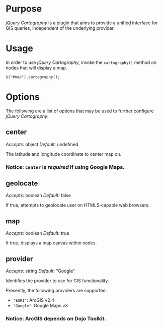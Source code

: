 # Purpose

*jQuery Cartography* is a plugin that aims to provide a unified interface for GIS queries, independent of the underlying provider.

# Usage

In order to use *jQuery Cartography*, invoke the `cartography()` method on nodes that will display a map.

    $("#map").cartography();

# Options

The following are a list of options that may be used to further configure *jQuery Cartography*:

## center

*Accepts:* object
*Default:* undefined

The latitude and longitude coordinate to center map on.

### Notice: `center` is *required* if using Google Maps.

## geolocate

*Accepts:* boolean
*Default:* false

If true, attempts to geolocate user on HTML5-capable web browsers.

## map

*Accepts:* boolean
*Default:* true

If true, displays a map canvas within nodes.

## provider

*Accepts:* string
*Default:* "Google"

Identifies the provider to use for GIS functionality.

Presently, the following providers are supported:
* `"ESRI"`: ArcGIS v2.4
* `"Google"`: Google Maps v3

### Notice: ArcGIS depends on Dojo Toolkit.
